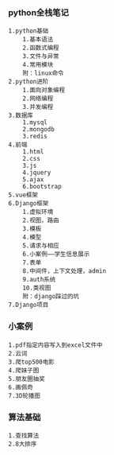 ### python全栈笔记
    1.python基础
        1.基本语法
        2.函数式编程
        3.文件与异常
        4.常用模块
        附：linux命令
    2.python进阶
        1.面向对象编程
        2.网络编程
        3.并发编程
    3.数据库
        1.mysql
        2.mongodb
        3.redis
    4.前端
        1.html
        2.css
        3.js
        4.jquery
        5.ajax
        6.bootstrap
    5.vue框架
    6.Django框架
        1.虚拟环境
        2.视图，路由
        3.模板
        4.模型
        5.请求与相应
        6.小案例——学生信息展示
        7.表单
        8.中间件，上下文处理，admin
        9.auth系统
        10.类视图
        附：django踩过的坑
    7.Django项目

### 小案例
    1.pdf指定内容写入到excel文件中
    2.云词
    3.爬top500电影
    4.爬妹子图
    5.朋友圈抽奖
    6.画佩奇
    7.3D轮播图
    
### 算法基础
    1.查找算法
    2.8大排序